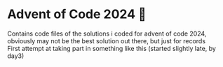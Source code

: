 # Advent of Code 2024 🎄
Contains code files of the solutions i coded for advent of code 2024, obviously may not be the best solution out there, but just for records<br>
First attempt at taking part in something like this (started slightly late, by day3)
